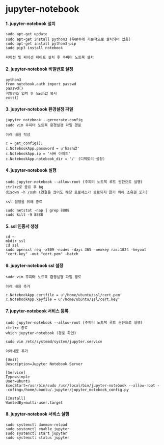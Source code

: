 jupyter-notebook
=

#### 1. jupyter-notebook 설치
```
sudo apt-get update
sudo apt-get install python3 (우분투에 기본적으로 설치되어 있음)
sudo apt-get install python3-pip
sudo pip3 install notebook

파이선 및 파이선 파이프 설치 후 주피터 노트북 설치
```

#### 2. jupyter-notebook 비밀번호 설정
```
python3
from notebook.auth import passwd
passwd()
비밀번호 입력 후 hash값 복사
exit()
```

#### 3. jupyter-notebook 환경설정 파일
```
jupyter notebook --gernerate-config
sudo vim 주피터 노트북 환경설정 파일 경로

아래 내용 작성

c = get_config();
c.NotebookApp.password = u'hash값'
c.NotebookApp.ip = '서버 아이피'
c.NotebookApp.notebook_dir = '/' (디렉토리 설정)
```

#### 4. jupyter-notebook 실행
```
sudo jupyter-notebook --allow-root (주피터 노트북 루트 권한으로 실행)
ctrl+z로 종료 후 bg
disown -h /ssh (연결을 끊어도 해당 프로세스가 종료되지 않기 위해 소유권 포기)

ssl 설정을 위해 종료

sudo netstat -nap | grep 8888
sudo kill -9 8888
```

#### 5. ssl 인증서 생성
```
cd ~
mkdir ssl
cd ssl
sudo openssl req -x509 -nodes -days 365 -newkey ras:1024 -keyout "cert.key" -out "cert.pem" -batch
```

#### 6. jupyter-notebook ssl 설정
```
sudo vim 주피터 노트북 환경설정 파일 경로

아래 내용 추가

c.NotebookApp.certfile = u'/home/ubuntu/ssl/cert.pem'
c.NotebookApp.keyfile = u'/home/ubuntu/ssl/cert.key'
```

#### 7. jupyter-notebook 서비스 등록
```
sudo jupyter-notebook --allow-root (주피터 노트북 루트 권한으로 실행)
ctrl+c 종료
which jupyter-notebook (경로 확인)

sudo vim /etc/systemd/system/jupyter.service

아래내용 추가

[Unit]
Description=Jupyter Notebook Server

[Service]
Type=simple
User=ubuntu
ExecStart=/usr/bin/sudo /usr/local/bin/jupyter-notebook --allow-root --cofing=/home/ubuntu/.jupyter/jupyter_notebook_config.py

[Install]
WantedBy=multi-user.target
```

#### 8. jupyter-notebook 서비스 실행
```
sudo systemctl daemon-reload
sudo systemctl enable jupyter
sudo systemctl start jupyter
sudo systemctl status jupyter
```
